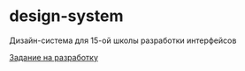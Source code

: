 # design-system

Дизайн-система для 15-ой школы разработки интерфейсов

[Задание на разработку](https://github.com/yndx-shri-reviewer/task-2#readme)
